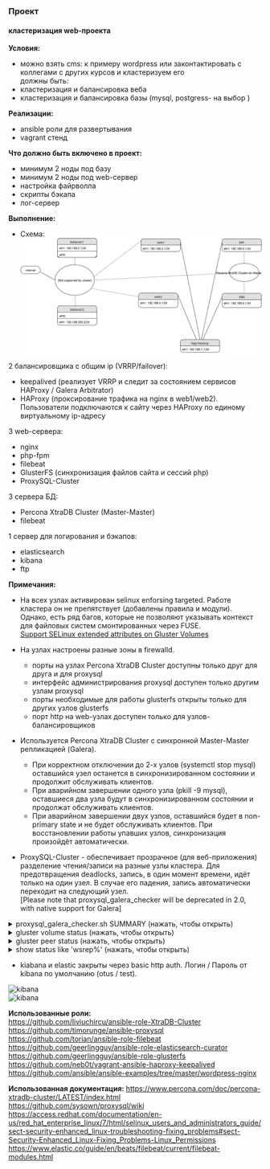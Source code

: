 ### Проект
#### кластеризация web-проекта

**Условия:**  
- можно взять cms: к примеру wordpress или законтактировать с коллегами с других курсов и кластеризуем его  
должны быть:  
- кластеризация и балансировка веба  
- кластеризация и балансировка базы (mysql, postgress- на выбор )  

**Реализации:**  
- ansible роли для развертывания  
- vagrant стенд  

**Что должно быть включено в проект:**  
- минимум 2 ноды под базу  
- минимум 2 ноды под web-сервер  
- настройка файрволла  
- скрипты бэкапа  
- лог-сервер  


**Выполнение:**  

- Схема:
![schema](https://raw.githubusercontent.com/YogSottot/otus_linux_1804/master/5.Project/Networkchart_cluster.svg?sanitize=true)

2 балансировщика с общим ip (VRRP/failover):  
- keepalived (реализует VRRP и следит за состоянием сервисов HAProxy / Galera Arbitrator)  
- HAProxy (проксирование трафика на nginx в web1/web2). Пользователи подключаются к сайту через HAProxy по единому виртуальному ip-адресу

3 web-сервера:  
- nginx  
- php-fpm  
- filebeat  
- GlusterFS (синхронизация файлов сайта и сессий php)
- ProxySQL-Cluster 

3 сервера БД:  
- Percona XtraDB Cluster (Master-Master)  
- filebeat  

1 сервер для логирования и бэкапов:  
- elasticsearch  
- kibana  
- ftp  

**Примечания:**  
- На всех узлах активирован selinux enforsing targeted. Работе кластера он не препятствует (добавлены правила и модули).  
	Однако, есть ряд багов, которые не позволяют указывать контекст для файловых систем смонтированных через FUSE.  
	[Support SELinux extended attributes on Gluster Volumes](https://github.com/gluster/glusterfs-specs/blob/master/accepted/SELinux-client-support.md)  

- На узлах настроены разные зоны в firewalld.  
	- порты на узлах Percona XtraDB Cluster доступны только друг для друга и для proxysql  
	- интерфейс администрирования proxysql доступен только другим узлам proxysql   
	- порты необходимые для работы glusterfs открыты только для других узлов glusterfs  
	- порт http на web-узлах доступен только для узлов-балансировщиков  

- Используется Percona XtraDB Cluster с синхронной Master-Master репликацией (Galera).  
	- При корректном отключении до 2-х узлов (systemctl stop mysql) оставшийся узел останется в синхронизированном состоянии и продолжит обслуживать клиентов.  
	- При аварийном завершении одного узла (pkill -9 mysql), оставшиеся два узла будут в синхронизированном состоянии и продолжат обслуживать клиентов.  
	- При аварийном завершении двух узлов, оставшийся будет в non-primary state и не будет обслуживать клиентов. При восстановлении работы упавших узлов, синхронизация произойдёт автоматически.  

- ProxySQL-Cluster - обеспечивает прозрачное (для веб-приложения) разделение чтения/записи на разные узлы кластера. Для предотвращения deadlocks, запись, в один момент времени, идёт только на один узел. В случае его падения, запись автоматически переходит на следующий узел.  
[Please note that proxysql_galera_checker will be deprecated in 2.0, with native support for Galera]  

<details><summary>proxysql_galera_checker.sh SUMMARY (нажать, чтобы открыть)</summary><p>

```bash
Mon Nov  5 11:32:12 MSK 2018 ###### proxysql_galera_checker.sh SUMMARY ######
Mon Nov  5 11:32:12 MSK 2018 Hostgroup writers 1
Mon Nov  5 11:32:12 MSK 2018 Hostgroup readers 2
Mon Nov  5 11:32:12 MSK 2018 Number of writers 1
Mon Nov  5 11:32:12 MSK 2018 Writers are readers 1
Mon Nov  5 11:32:12 MSK 2018 log file /var/lib/proxysql/proxysql_galera_checker.log
Mon Nov  5 11:32:12 MSK 2018 ###### HANDLE WRITER NODES ######
Mon Nov  5 11:32:12 MSK 2018 --> Checking WRITE server 1:10.0.5.31:3306, current status ONLINE, wsrep_local_state 4
Mon Nov  5 11:32:12 MSK 2018 server 1:10.0.5.31:3306 is already ONLINE: 1 of 1 write nodes
Mon Nov  5 11:32:12 MSK 2018 --> Checking WRITE server 1:10.0.5.32:3306, current status ONLINE, wsrep_local_state 4
Mon Nov  5 11:32:12 MSK 2018 Changing server 1:10.0.5.32:3306 to status OFFLINE_SOFT. Reason: max write nodes reached (1)
Mon Nov  5 11:32:13 MSK 2018 --> Checking WRITE server 1:10.0.5.33:3306, current status ONLINE, wsrep_local_state 4
Mon Nov  5 11:32:13 MSK 2018 Changing server 1:10.0.5.33:3306 to status OFFLINE_SOFT. Reason: max write nodes reached (1)
Mon Nov  5 11:32:13 MSK 2018 ###### HANDLE READER NODES ######
Mon Nov  5 11:32:13 MSK 2018 --> Checking READ server 2:10.0.5.32:3306, current status ONLINE, wsrep_local_state 4
Mon Nov  5 11:32:13 MSK 2018 server 2:10.0.5.32:3306 is already ONLINE
Mon Nov  5 11:32:13 MSK 2018 --> Checking READ server 2:10.0.5.33:3306, current status ONLINE, wsrep_local_state 4
Mon Nov  5 11:32:13 MSK 2018 server 2:10.0.5.33:3306 is already ONLINE
Mon Nov  5 11:32:13 MSK 2018 --> Checking READ server 2:10.0.5.31:3306, current status ONLINE, wsrep_local_state 4
Mon Nov  5 11:32:13 MSK 2018 server 2:10.0.5.31:3306 is already ONLINE

</p></details>

- Создано 3 узла Glusterfs для избежания split-brain. При падении двух узлов, оставшийся не будет обслуживать клиентов.

- Если тестирование будет не в vagrant, то host-файл должен иметь структуру по предоставленному образцу.  
  При этом нужно обязательно поменять:  
```
  -   vars:
       xtradb_bind_interface: eth1
  -   vars:
       interface: eth1
       virtual_ipaddress: 10.0.5.81
```

- Развёртывается чистый дистрибутив wordpress. После запуска кластера, по адресу виртуального ip попадёте на стадию установки пароля и логина администратора wordpress. Проверены: загрузка файлов в медиабиблиотеку, создание новых записей, установка плагинов.

<details><summary>wordpress (нажать, чтобы открыть)</summary><p>

![wordpress](https://i.imgur.com/hkSU4ug.png)  

</p></details>

- Сессии синхронизируются через gluster, так как в memcache нет репликации, а redis требует минимум 6 узлов (3 master, 3 slave)  

- Бэкап производится скриптом на python. БД через xtrabackup. Сайт через упаковку в архив. Бэкапы заливаются на сервер бэкапов по крону.

- Опция   ```network.ping-timeout: 5``` позволяет значительно снизить время лага при падении узла glusterfs.  По умолчанию 60 секунд.  

<details><summary>gluster volume info </summary><p>

```bash
[root@web2 vagrant]# gluster volume info 
 
Volume Name: php
Type: Replicate
Volume ID: 5e95467e-ed46-41c5-b44b-8657e01bcf05
Status: Started
Snapshot Count: 0
Number of Bricks: 1 x 3 = 3
Transport-type: tcp
Bricks:
Brick1: 10.0.5.21:/srv/gluster/php
Brick2: 10.0.5.22:/srv/gluster/php
Brick3: 10.0.5.23:/srv/gluster/php
Options Reconfigured:
performance.cache-size: 256MB
network.ping-timeout: 5
transport.address-family: inet
nfs.disable: on
performance.client-io-threads: off
 
Volume Name: wordpress
Type: Replicate
Volume ID: cc270d1d-504d-4d4f-8a10-c22bb116d92e
Status: Started
Snapshot Count: 0
Number of Bricks: 1 x 3 = 3
Transport-type: tcp
Bricks:
Brick1: 10.0.5.21:/srv/gluster/wordpress
Brick2: 10.0.5.22:/srv/gluster/wordpress
Brick3: 10.0.5.23:/srv/gluster/wordpress
Options Reconfigured:
performance.cache-size: 256MB
network.ping-timeout: 5
transport.address-family: inet
nfs.disable: on
performance.client-io-threads: off
```

</p></details>

<details><summary>gluster volume status (нажать, чтобы открыть)</summary><p>

```bash
 gluster volume status
Status of volume: php
Gluster process                             TCP Port  RDMA Port  Online  Pid
------------------------------------------------------------------------------
Brick 10.0.5.21:/srv/gluster/php            49153     0          Y       5777 
Brick 10.0.5.22:/srv/gluster/php            49153     0          Y       7533 
Brick 10.0.5.23:/srv/gluster/php            49153     0          Y       6016 
Self-heal Daemon on localhost               N/A       N/A        Y       7556 
Self-heal Daemon on 10.0.5.23               N/A       N/A        Y       6039 
Self-heal Daemon on 10.0.5.21               N/A       N/A        Y       5800 
 
Task Status of Volume php
------------------------------------------------------------------------------
There are no active volume tasks
 
Status of volume: wordpress
Gluster process                             TCP Port  RDMA Port  Online  Pid
------------------------------------------------------------------------------
Brick 10.0.5.21:/srv/gluster/wordpress      49152     0          Y       5701 
Brick 10.0.5.22:/srv/gluster/wordpress      49152     0          Y       7457 
Brick 10.0.5.23:/srv/gluster/wordpress      49152     0          Y       5612 
Self-heal Daemon on localhost               N/A       N/A        Y       7556 
Self-heal Daemon on 10.0.5.23               N/A       N/A        Y       6039 
Self-heal Daemon on 10.0.5.21               N/A       N/A        Y       5800 
 
Task Status of Volume wordpress
------------------------------------------------------------------------------
There are no active volume tasks
```

</p></details>

<details><summary>gluster peer status (нажать, чтобы открыть)</summary><p>

```bash
[root@web2 vagrant]# gluster peer status
Number of Peers: 2

Hostname: 10.0.5.23
Uuid: c898bc81-1f9f-4941-a608-7d45ab22c91f
State: Peer in Cluster (Connected)

Hostname: 10.0.5.21
Uuid: 4ebe85e0-6f14-4f7d-8fd6-9f4314a0fee2
State: Peer in Cluster (Connected)
```

</p></details>

<details><summary>show status like 'wsrep%' (нажать, чтобы открыть)</summary><p>

```bash
mysql> show status like 'wsrep%';
+----------------------------------+----------------------------------------------------------+
| Variable_name                    | Value                                                    |
+----------------------------------+----------------------------------------------------------+
| wsrep_local_state_uuid           | bca419cf-dea0-11e8-9614-472050e4d128                     |
| wsrep_protocol_version           | 9                                                        |
| wsrep_last_applied               | 11                                                       |
| wsrep_last_committed             | 11                                                       |
| wsrep_replicated                 | 0                                                        |
| wsrep_replicated_bytes           | 0                                                        |
| wsrep_repl_keys                  | 0                                                        |
| wsrep_repl_keys_bytes            | 0                                                        |
| wsrep_repl_data_bytes            | 0                                                        |
| wsrep_repl_other_bytes           | 0                                                        |
| wsrep_received                   | 7                                                        |
| wsrep_received_bytes             | 590                                                      |
| wsrep_local_commits              | 0                                                        |
| wsrep_local_cert_failures        | 0                                                        |
| wsrep_local_replays              | 0                                                        |
| wsrep_local_send_queue           | 0                                                        |
| wsrep_local_send_queue_max       | 1                                                        |
| wsrep_local_send_queue_min       | 0                                                        |
| wsrep_local_send_queue_avg       | 0.000000                                                 |
| wsrep_local_recv_queue           | 0                                                        |
| wsrep_local_recv_queue_max       | 1                                                        |
| wsrep_local_recv_queue_min       | 0                                                        |
| wsrep_local_recv_queue_avg       | 0.000000                                                 |
| wsrep_local_cached_downto        | 0                                                        |
| wsrep_flow_control_paused_ns     | 0                                                        |
| wsrep_flow_control_paused        | 0.000000                                                 |
| wsrep_flow_control_sent          | 0                                                        |
| wsrep_flow_control_recv          | 0                                                        |
| wsrep_flow_control_interval      | [ 173, 173 ]                                             |
| wsrep_flow_control_interval_low  | 173                                                      |
| wsrep_flow_control_interval_high | 173                                                      |
| wsrep_flow_control_status        | OFF                                                      |
| wsrep_cert_deps_distance         | 0.000000                                                 |
| wsrep_apply_oooe                 | 0.000000                                                 |
| wsrep_apply_oool                 | 0.000000                                                 |
| wsrep_apply_window               | 0.000000                                                 |
| wsrep_commit_oooe                | 0.000000                                                 |
| wsrep_commit_oool                | 0.000000                                                 |
| wsrep_commit_window              | 0.000000                                                 |
| wsrep_local_state                | 4                                                        |
| wsrep_local_state_comment        | Synced                                                   |
| wsrep_cert_index_size            | 0                                                        |
| wsrep_cert_bucket_count          | 22                                                       |
| wsrep_gcache_pool_size           | 1592                                                     |
| wsrep_causal_reads               | 0                                                        |
| wsrep_cert_interval              | 0.000000                                                 |
| wsrep_open_transactions          | 0                                                        |
| wsrep_open_connections           | 0                                                        |
| wsrep_ist_receive_status         |                                                          |
| wsrep_ist_receive_seqno_start    | 0                                                        |
| wsrep_ist_receive_seqno_current  | 0                                                        |
| wsrep_ist_receive_seqno_end      | 0                                                        |
| wsrep_incoming_addresses         | 192.168.0.133:3306,192.168.0.132:3306,192.168.0.131:3306 |
| wsrep_cluster_weight             | 3                                                        |
| wsrep_desync_count               | 0                                                        |
| wsrep_evs_delayed                |                                                          |
| wsrep_evs_evict_list             |                                                          |
| wsrep_evs_repl_latency           | 0.000538706/0.00661727/0.0185985/0.00706663/4            |
| wsrep_evs_state                  | OPERATIONAL                                              |
| wsrep_gcomm_uuid                 | 9f48f6a4-dea3-11e8-b931-9bf966e6d3e6                     |
| wsrep_cluster_conf_id            | 3                                                        |
| wsrep_cluster_size               | 3                                                        |
| wsrep_cluster_state_uuid         | bca419cf-dea0-11e8-9614-472050e4d128                     |
| wsrep_cluster_status             | Primary                                                  |
| wsrep_connected                  | ON                                                       |
| wsrep_local_bf_aborts            | 0                                                        |
| wsrep_local_index                | 1                                                        |
| wsrep_provider_name              | Galera                                                   |
| wsrep_provider_vendor            | Codership Oy <info@codership.com>                        |
| wsrep_provider_version           | 3.31(rf216443)                                           |
| wsrep_ready                      | ON                                                       |
+----------------------------------+----------------------------------------------------------+
71 rows in set (0.19 sec)
```

</p></details>

- kiabana и elastic закрыты через basic http auth. Логин / Пароль от kibana по умолчанию (otus / test).  

![kibana](https://i.imgur.com/i7OZxnO.png)  
![kibana](https://i.imgur.com/xjQtnPr.png)  


**Использованные роли:**  
https://github.com/liviuchircu/ansible-role-XtraDB-Cluster  
https://github.com/timorunge/ansible-proxysql  
https://github.com/torian/ansible-role-filebeat  
https://github.com/geerlingguy/ansible-role-elasticsearch-curator  
https://github.com/geerlingguy/ansible-role-glusterfs  
https://github.com/neb0t/vagrant-ansible-haproxy-keepalived  
https://github.com/ansible/ansible-examples/tree/master/wordpress-nginx  

**Использованная документация:**
https://www.percona.com/doc/percona-xtradb-cluster/LATEST/index.html  
https://github.com/sysown/proxysql/wiki  
https://access.redhat.com/documentation/en-us/red_hat_enterprise_linux/7/html/selinux_users_and_administrators_guide/sect-security-enhanced_linux-troubleshooting-fixing_problems#sect-Security-Enhanced_Linux-Fixing_Problems-Linux_Permissions  
https://www.elastic.co/guide/en/beats/filebeat/current/filebeat-modules.html  
